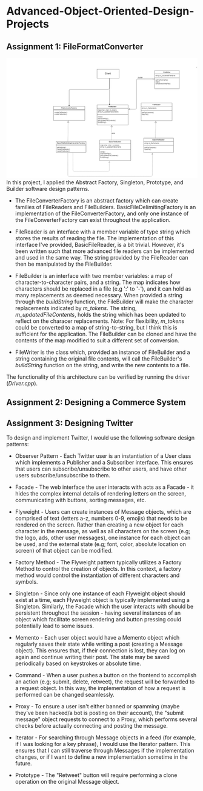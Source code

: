 # Advanced-Object-Oriented-Design-Projects

## Assignment 1: FileFormatConverter ##
![alt text](https://github.com/danielenricocahall/Advanced-Object-Oriented-Design-Projects/blob/master/FileFormatConverter/Quiz1-FileConverter.png)
In this project, I applied the Abstract Factory, Singleton, Prototype, and Builder software design patterns. 


* The FileConverterFactory is an abstract factory which can create families of FileReaders and FileBuilders. BasicFileDelimitingFactory is an implementation of the FileConverterFactory, and only one instance of the FileConverterFactory can exist throughout the application.

* FileReader is an interface with a member variable of type string which stores the results of reading the file. The implementation of this interface I've provided, BasicFileReader, is a bit trivial. However, it's been written such that more advanced file readers can be implemented and used in the same way. The string provided by the FileReader can then be manipulated by the FileBuilder.

* FileBuilder is an interface with two member variables: a map of character-to-character pairs, and a string. The map indicates how characters should be replaced in a file (e.g ':' to '-'), and it can hold as many replacements as deemed necessary. When provided a string through the *buildString* function, the FileBuilder will make the  character replacements indicated by *m_tokens*. The string, *m_updatedFileContents*, holds the string which has been updated to reflect on the characer replacements. Note: For flexibility, *m_tokens* could be converted to a map of string-to-string, but I think this is sufficient for the application. The FileBuilder can be cloned and have the contents of the map modified to suit a different set of conversion.

* FileWriter is the class which, provided an instance of FileBuilder and a string containing the original file contents, will call the FileBuilder's *buildString* function on the string, and write the new contents to a file. 

The functionality of this architecture can be verified by running the driver (*Driver.cpp*). 
## Assignment 2: Designing a Commerce System ##



## Assignment 3: Designing Twitter ##

To design and implement Twitter, I would use the following software design patterns:

* Observer Pattern - Each Twitter user is an instantiation of a User class which implements a Publisher and a Subscriber interface. This ensures that users can subscribe/unsubscribe to other users, and have other users subscribe/unsubscribe to them.

* Facade - The web interface the user interacts with acts as a Facade - it hides the complex internal details of rendering letters on the screen, communicating with buttons, sorting messages, etc.

* Flyweight - Users can create instances of Message objects, which are comprised of text (letters a-z, numbers 0-9, emojis) that needs to be rendered on the screen. Rather than creating a new object for each character in the message, as well as all characters on the screen (e.g; the logo, ads, other user messages), one instance for each object can be used, and the external state (e.g; font, color, absolute location on screen) of that object can be modified.

* Factory Method - The Flyweight pattern typically utilizes a Factory Method to control the creation of objects. In this context, a factory method would control the instantiation of different characters and symbols.

* Singleton - Since only one instance of each Flyweight object should exist at a time, each Flyweight object is typically implemented using a Singleton. Similarly, the Facade which the user interacts with should be persistent throughout the session - having several instances of an object which facilitate screen rendering and button pressing could potentially lead to some issues.

* Memento - Each user object would have a Memento object which regularly saves their state while writing a post (creating a Message object). This ensures that, if their connection is lost, they can log on again and continue writing their post. The state may be saved periodically based on keystrokes or absolute time.

* Command - When a user pushes a button on the frontend to accomplish an action (e.g; submit, delete, retweet), the request will be forwarded to a request object. In this way, the implementation of how a request is performed can be changed seamlessly. 

* Proxy - To ensure a user isn't either banned or spamming (maybe they've been hacked/a bot is posting on their account), the "submit message" object requests to connect to a Proxy, which performs several checks before actually connecting and posting the message.

* Iterator - For searching through Message objects in a feed (for example, if I was looking for a key phrase), I would use the Iterator pattern. This ensures that I can still traverse through Messages if the implementation changes, or if I want to define a new implementation sometime in the future.

* Prototype - The "Retweet" button will require performing a clone operation on the original Message object. 


